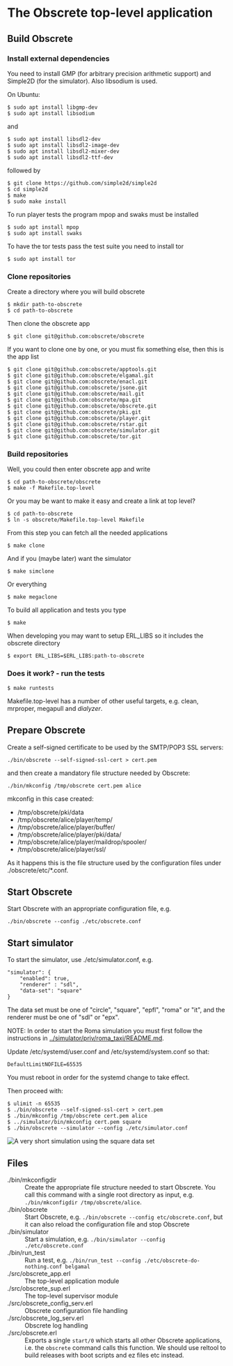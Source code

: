# The Obscrete top-level application

## Build Obscrete

### Install external dependencies

You need to install GMP (for arbitrary precision arithmetic support) and Simple2D (for the simulator). Also libsodium is used.

On Ubuntu:

    $ sudo apt install libgmp-dev
    $ sudo apt install libsodium	

and

```
$ sudo apt install libsdl2-dev
$ sudo apt install libsdl2-image-dev
$ sudo apt install libsdl2-mixer-dev
$ sudo apt install libsdl2-ttf-dev
```

followed by

```
$ git clone https://github.com/simple2d/simple2d
$ cd simple2d
$ make
$ sudo make install
```

To run player tests the program mpop and swaks must be installed

```
$ sudo apt install mpop
$ sudo apt install swaks
```

To have the tor tests pass the test suite you need to install tor

`$ sudo apt install tor`

### Clone repositories

Create a directory where you will build obscrete

	$ mkdir path-to-obscrete
	$ cd path-to-obscrete

Then clone the obscrete app

	$ git clone git@github.com:obscrete/obscrete


If you want to clone one by one, or you must fix something else,
then this is the app list

```
$ git clone git@github.com:obscrete/apptools.git
$ git clone git@github.com:obscrete/elgamal.git
$ git clone git@github.com:obscrete/enacl.git
$ git clone git@github.com:obscrete/jsone.git
$ git clone git@github.com:obscrete/mail.git
$ git clone git@github.com:obscrete/mpa.git
$ git clone git@github.com:obscrete/obscrete.git
$ git clone git@github.com:obscrete/pki.git
$ git clone git@github.com:obscrete/player.git
$ git clone git@github.com:obscrete/rstar.git
$ git clone git@github.com:obscrete/simulator.git
$ git clone git@github.com:obscrete/tor.git
```

### Build repositories

Well, you could then enter obscrete app and write

    $ cd path-to-obscrete/obscrete
	$ make -f Makefile.top-level

Or you may be want to make it easy and create a link at top level?

    $ cd path-to-obscrete
	$ ln -s obscrete/Makefile.top-level Makefile

From this step you can fetch all the needed applications

	$ make clone

And if you (maybe later) want the simulator

	$ make simclone

Or everything

	$ make megaclone

To build all application and tests you type

	$ make

When developing you may want to setup ERL\_LIBS so it includes
the obscrete directory

	$ export ERL_LIBS=$ERL_LIBS:path-to-obscrete

### Does it work? - run the tests

	$ make runtests

Makefile.top-level has a number of other useful targets, e.g. clean,
mrproper, megapull and *dialyzer*.

## Prepare Obscrete

Create a self-signed certificate to be used by the SMTP/POP3 SSL servers:

	./bin/obscrete --self-signed-ssl-cert > cert.pem

and then create a mandatory file structure needed by Obscrete:

	./bin/mkconfig /tmp/obscrete cert.pem alice

mkconfig in this case created:

* /tmp/obscrete/pki/data
* /tmp/obscrete/alice/player/temp/
* /tmp/obscrete/alice/player/buffer/
* /tmp/obscrete/alice/player/pki/data/
* /tmp/obscrete/alice/player/maildrop/spooler/
* /tmp/obscrete/alice/player/ssl/

As it happens this is the file structure used by the configuration
files under ./obscrete/etc/*.conf.

## Start Obscrete

Start Obscrete with an appropriate configuration file, e.g.

	./bin/obscrete --config ./etc/obscrete.conf

## Start simulator

To start the simulator, use ./etc/simulator.conf, e.g.

```
"simulator": {
    "enabled": true,
    "renderer" : "sdl",
    "data-set": "square"
}
```

The data set must be one of "circle", "square", "epfl", "roma" or
"it", and the renderer must be one of "sdl" or "epx".

NOTE: In order to start the Roma simulation you must first follow the instructions in [../simulator/priv/roma_taxi/README.md](https://github.com/obscrete/simulator/blob/main/priv/roma_taxi/README.md).

Update /etc/systemd/user.conf and /etc/systemd/system.conf so that:

`DefaultLimitNOFILE=65535`

You must reboot in order for the systemd change to take effect.

Then proceed with:

```
$ ulimit -n 65535
$ ./bin/obscrete --self-signed-ssl-cert > cert.pem
$ ./bin/mkconfig /tmp/obscrete cert.pem alice
$ ../simulator/bin/mkconfig cert.pem square
$ ./bin/obscrete --simulator --config ./etc/simulator.conf
```

![A very short simulation using the square data set](/doc/simulation.gif)

## Files

<dl>
  <dt>./bin/mkconfigdir</dt>
  <dd>Create the appropriate file structure needed to start Obscrete. You call this command with a single root directory as input, e.g. <code>./bin/mkconfigdir /tmp/obscrete/alice</code>.</dd>
  <dt>./bin/obscrete</dt>
  <dd>Start Obscrete, e.g. <code>./bin/obscrete --config etc/obscrete.conf</code>, but it can also reload the configuration file and stop Obscrete</dd>
  <dt>./bin/simulator</dt>
  <dd>Start a simulation, e.g. <code>./bin/simulator --config ./etc/obscrete.conf</code>
  <dt>./bin/run_test</dt>
  <dd>Run a test, e.g. <code>./bin/run_test --config ./etc/obscrete-do-nothing.conf belgamal</code>
  <dt>./src/obscrete_app.erl</dt>
  <dd>The top-level application module</dd>
  <dt>./src/obscrete_sup.erl</dt>
  <dd>The top-level supervisor module</dd>
  <dt>./src/obscrete_config_serv.erl</dt>
  <dd>Obscrete configuration file handling</dd>
  <dt>./src/obscrete_log_serv.erl</dt>
  <dd>Obscrete log handling</dd>
  <dt>./src/obscrete.erl</dt>
  <dd>Exports a single <code>start/0</code> which starts all other Obscrete applications, i.e. the <code>obscrete</code> command calls this function. We should use reltool to build releases with boot scripts and ez files etc instead.</dd>
</dl>
